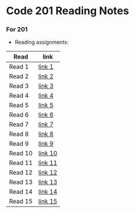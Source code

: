 # Code 201 Reading Notes
### For 201
* Reading assignments:

| Read     | link |
| ----------- | ----------- |
| Read 1     | [link 1](https://slasherme.github.io/Reading-notes/class-01)       |
| Read 2     | [link 2]()       |
| Read 3     | [link 3]()       |
| Read 4     | [link 4]()       |
| Read 5     | [link 5]()       |
| Read 6     | [link 6]()       |
| Read 7     | [link 7]()       |
| Read 8     | [link 8]()       |
| Read 9     | [link 9]()       |
| Read 10    | [link 10]()      |
| Read 11    | [link 11]()      |
| Read 12    | [link 12]()      |
| Read 13    | [link 13]()      |
| Read 14    | [link 14]()      |
| Read 15    | [link 15]()      |

